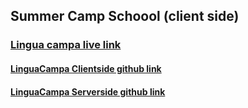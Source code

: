 
## Summer Camp Schoool (client side)




### [Lingua campa live link](https://linguacampa.web.app/)

#### [LinguaCampa Clientside github link](https://github.com/programming-hero-web-course1/b712-summer-camp-client-side-hasankarim18)

#### [LinguaCampa Serverside github link](https://github.com/programming-hero-web-course1/b7a12-summer-camp-server_side-hasankarim18)